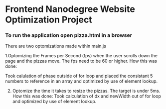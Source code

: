# Frontend Nanodegree Website Optimization Project
### To run the application open pizza.html in a browser

There are two optomizations made within main.js

1.Optomizing the Frames per Second (fps) when the user scrolls down the page and the pizzas move. The fps need to be 60 or higher.
How this was done: 
  
  Took calulation of phase outside of for loop and placed the consistant 5 numbers to reference in an array and optimized by use of element lookup.

2. Optomize the time it takes to resize the pizzas. The target is under 5ms.
How this was done: Took calculation of dx and newWidth out of for loop and optimized by use of element lookup.

